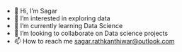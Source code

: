 - 👋 Hi, I’m Sagar 
- 👀 I’m interested in exploring data
- 🌱 I’m currently learning Data Science
- 💞️ I’m looking to collaborate on Data science projects
- 📫 How to reach me sagar.rathkanthiwar@outlook.com

<!---
sagarr01/sagarr01 is a ✨ special ✨ repository because its `README.md` (this file) appears on your GitHub profile.
You can click the Preview link to take a look at your changes.
--->

